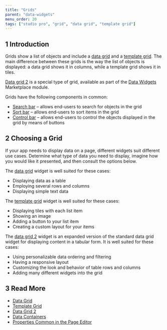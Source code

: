 ```yaml
---
title: "Grids"
parent: "data-widgets"
menu_order: 20
tags: ["studio pro", "grid", "data grid", "template grid"]
---
```


## 1 Introduction

Grids show a list of objects and include a [data grid](data-grid) and a [template grid](template-grid). The main difference between these grids is the way the list of objects is displayed: a data grid shows it in columns, while a template grid shows it in tiles.

[Data grid 2](appstore/modules/data-grid-2) is a special type of grid, available as part of the [Data Widgets](https://marketplace.mendix.com/link/component/116540) Marketplace module.

Grids have the following components in common:

* [Search bar](search-bar) –  allows end-users to search for objects in the grid 
* [Sort bar](sort-bar) –  allows end-users to sort items in the grid 
* [Control bar](control-bar) –  allows end-users to control the objects displayed in the grid by means of buttons 

## 2 Choosing a Grid

If your app needs to display data on a page, different widgets suit different use cases. Determine what type of data you need to display, imagine how you would like it presented, and then consult the options below.

The [data grid](data-grid) widget is well suited for these cases:

* Displaying data as a table
* Employing several rows and columns
* Displaying simple text data

The [template grid](template-grid) widget is well suited for these cases:

* Displaying tiles with each list item
* Showing an image
* Adding a button to your list item
* Creating a custom layout for your items

The [data grid 2](appstore/modules/data-grid-2) widget is an expanded version of the standard data grid widget for displaying content in a tabular form. It is well suited for these cases:

* Using personalizable data ordering and filtering
* Having a responsive layout
* Customizing the look and behavior of table rows and columns
* Adding many different widgets into the grid

## 3 Read More

* [Data Grid](data-grid)
* [Template Grid](template-grid)
* [Data Grid 2](appstore/modules/data-grid-2)
* [Data Containers](data-widgets)
* [Properties Common in the Page Editor](common-widget-properties)